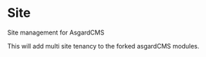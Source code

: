 # Site
Site management for AsgardCMS


This will add multi site tenancy to the forked asgardCMS modules.
